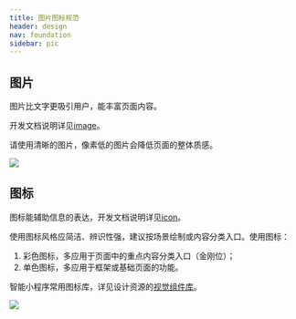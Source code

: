```yaml
---
title: 图片图标规范
header: design
nav: foundation
sidebar: pic
---
```


## 图片
图片比文字更吸引用户，能丰富页面内容。

开发文档说明详见<a href="/develop/component/media_image/" target="_blank">image</a>。

请使用清晰的图片，像素低的图片会降低页面的整体质感。
<div class="m-doc-custom-examples-correct">
	<img src="../../../img/design/foundation/pic/1.png">
</div>

## 图标
图标能辅助信息的表达，开发文档说明详见<a href="/develop/component/base_icon/" target="_blank">icon</a>。

使用图标风格应简洁、辨识性强，建议按场景绘制或内容分类入口。使用图标：
1. 彩色图标，多应用于页面中的重点内容分类入口（金刚位）；
2. 单色图标，多应用于框架或基础页面的功能。


智能小程序常用图标库，详见设计资源的[视觉组件库](../../resource/uikit/)。
<div class="m-doc-custom-examples-correct"><img src="../../../img/design/foundation/pic/2.png">
</div>
